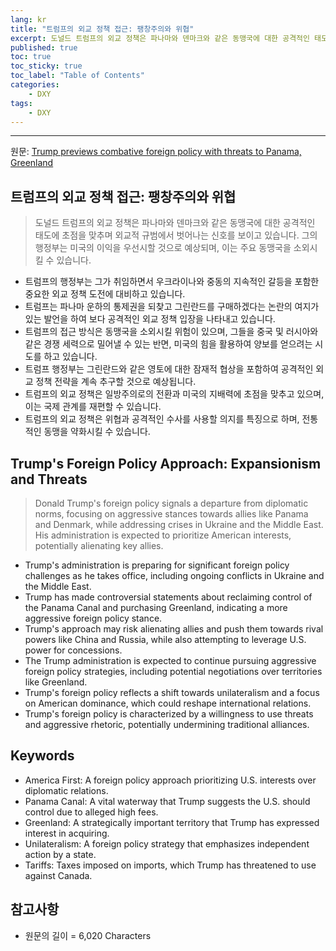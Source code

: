 ```yaml
---
lang: kr
title: "트럼프의 외교 정책 접근: 팽창주의와 위협"
excerpt: 도널드 트럼프의 외교 정책은 파나마와 덴마크와 같은 동맹국에 대한 공격적인 태도에 초점을 맞추며 외교적 규범에서 벗어나는 신호를 보이고 있습니다. 그의 행정부는 미국의 이익을 우선시할 것으로 예상되며, 이는 주요 동맹국을 소외시킬 수 있습니다.
published: true
toc: true
toc_sticky: true
toc_label: "Table of Contents"
categories:
    - DXY
tags:
    - DXY
---
```


---

  원문: [Trump previews combative foreign policy with threats to Panama, Greenland](https://www.investing.com/news/world-news/analysistrump-previews-combative-foreign-policy-with-threats-to-panama-greenland-3787495)

## 트럼프의 외교 정책 접근: 팽창주의와 위협

> 도널드 트럼프의 외교 정책은 파나마와 덴마크와 같은 동맹국에 대한 공격적인 태도에 초점을 맞추며 외교적 규범에서 벗어나는 신호를 보이고 있습니다. 그의 행정부는 미국의 이익을 우선시할 것으로 예상되며, 이는 주요 동맹국을 소외시킬 수 있습니다.


- 트럼프의 행정부는 그가 취임하면서 우크라이나와 중동의 지속적인 갈등을 포함한 중요한 외교 정책 도전에 대비하고 있습니다.
- 트럼프는 파나마 운하의 통제권을 되찾고 그린란드를 구매하겠다는 논란의 여지가 있는 발언을 하여 보다 공격적인 외교 정책 입장을 나타내고 있습니다.
- 트럼프의 접근 방식은 동맹국을 소외시킬 위험이 있으며, 그들을 중국 및 러시아와 같은 경쟁 세력으로 밀어낼 수 있는 반면, 미국의 힘을 활용하여 양보를 얻으려는 시도를 하고 있습니다.
- 트럼프 행정부는 그린란드와 같은 영토에 대한 잠재적 협상을 포함하여 공격적인 외교 정책 전략을 계속 추구할 것으로 예상됩니다.
- 트럼프의 외교 정책은 일방주의로의 전환과 미국의 지배력에 초점을 맞추고 있으며, 이는 국제 관계를 재편할 수 있습니다.
- 트럼프의 외교 정책은 위협과 공격적인 수사를 사용할 의지를 특징으로 하며, 전통적인 동맹을 약화시킬 수 있습니다.

## Trump's Foreign Policy Approach: Expansionism and Threats

> Donald Trump's foreign policy signals a departure from diplomatic norms, focusing on aggressive stances towards allies like Panama and Denmark, while addressing crises in Ukraine and the Middle East. His administration is expected to prioritize American interests, potentially alienating key allies.


- Trump's administration is preparing for significant foreign policy challenges as he takes office, including ongoing conflicts in Ukraine and the Middle East.
- Trump has made controversial statements about reclaiming control of the Panama Canal and purchasing Greenland, indicating a more aggressive foreign policy stance.
- Trump's approach may risk alienating allies and push them towards rival powers like China and Russia, while also attempting to leverage U.S. power for concessions.
- The Trump administration is expected to continue pursuing aggressive foreign policy strategies, including potential negotiations over territories like Greenland.
- Trump's foreign policy reflects a shift towards unilateralism and a focus on American dominance, which could reshape international relations.
- Trump's foreign policy is characterized by a willingness to use threats and aggressive rhetoric, potentially undermining traditional alliances.

## Keywords

- America First: A foreign policy approach prioritizing U.S. interests over diplomatic relations.
- Panama Canal: A vital waterway that Trump suggests the U.S. should control due to alleged high fees.
- Greenland: A strategically important territory that Trump has expressed interest in acquiring.
- Unilateralism: A foreign policy strategy that emphasizes independent action by a state.
- Tariffs: Taxes imposed on imports, which Trump has threatened to use against Canada.

## 참고사항

- 원문의 길이 = 6,020 Characters


